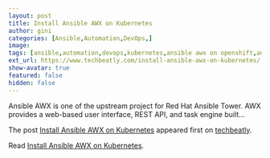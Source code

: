 ```yaml
---
layout: post
title: Install Ansible AWX on Kubernetes
author: gini
categories: [Ansible,Automation,DevOps,]
image: 
tags: [ansible,automation,devops,kubernetes,ansible awx on openshift,ansible awx operator,ansible tower on kubernetes,ansible tower on openshift,how to install ansible awx,how to install ansible awx on kubernetes,install ansible awx using awx operator (on kubernetes),kubernetes awx operator,]
ext_url: https://www.techbeatly.com/install-ansible-awx-on-kubernetes/
show-avatar: true
featured: false
hidden: false
---
```


<p>Ansible AWX is one of the upstream project for Red Hat Ansible Tower. AWX provides a web-based user interface, REST API, and task engine built&#46;&#46;&#46;</p>
<p>The post <a href="https://www.techbeatly.com/install-ansible-awx-on-kubernetes/" rel="nofollow">Install Ansible AWX on Kubernetes</a> appeared first on <a href="https://www.techbeatly.com" rel="nofollow">techbeatly</a>.</p>

Read [Install Ansible AWX on Kubernetes](https://www.techbeatly.com/install-ansible-awx-on-kubernetes/).